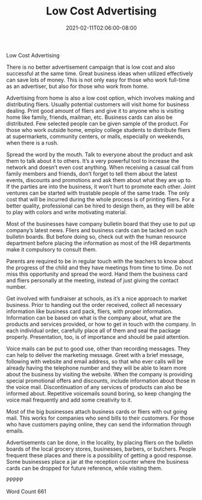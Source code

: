 ﻿---
title: "Low Cost Advertising"
date: 2021-02-11T02:06:00-08:00
description: "TXT Tips for Web Success"
featured_image: "/images/TXT.jpg"
tags: ["TXT"]
---

Low Cost Advertising

There is no better advertisement campaign that is low cost and also successful at the same time. Great business ideas when utilized effectively can save lots of money. This is not only easy for those who work full-time as an advertiser, but also for those who work from home. 

Advertising from home is also a low cost option, which involves making and distributing fliers. Usually potential customers will visit home for business dealing. Print good amount of fliers and give it to anyone who is visiting home like family, friends, mailman, etc. Business cards can also be distributed. Few selected people can be given sample of the product. For those who work outside home, employ college students to distribute fliers at supermarkets, community centers, or malls, especially on weekends, when there is a rush. 

Spread the word by the mouth. Talk to everyone about the product and ask them to talk about it to others. It’s a very powerful tool to increase the network and doesn’t even cost anything. When receiving a casual call from family members and friends, don’t forget to tell them about the latest events, discounts and promotions and ask them about what they are up to. If the parties are into the business, it won’t hurt to promote each other. Joint ventures can be started with trustable people of the same trade. The only cost that will be incurred during the whole process is of printing fliers. For a better quality, professional can be hired to design them, as they will be able to play with colors and write motivating material.    

Most of the businesses have company bulletin board that they use to put up company’s latest news. Fliers and business cards can be tacked on such bulletin boards. But before doing so, check out with the human resource department before placing the information as most of the HR departments make it compulsory to consult them. 

Parents are required to be in regular touch with the teachers to know about the progress of the child and they have meetings from time to time. Do not miss this opportunity and spread the word. Hand them the business card and fliers personally at the meeting, instead of just giving the contact number. 

Get involved with fundraiser at schools, as it’s a nice approach to market business. Prior to handing out the order received, collect all necessary information like business card pack, fliers, with proper information. Information can be based on what is the company about, what are the products and services provided, or how to get in touch with the company. In each individual order, carefully place all of them and seal the package properly. Presentation, too, is of importance and should be paid attention.

Voice mails can be put to good use, other than recording messages. They can help to deliver the marketing message. Greet with a brief message, following with website and email address, so that who ever calls will be already having the telephone number and they will be able to learn more about the business by visiting the website. When the company is providing special promotional offers and discounts, include information about those in the voice mail. Discontinuation of any services of products can also be informed about. Repetitive voicemails sound boring, so keep changing the voice mail frequently and add some creativity to it. 

Most of the big businesses attach business cards or fliers with out going mail. This works for companies who send bills to their customers. For those who have customers paying online, they can send the information through emails. 

Advertisements can be done, in the locality, by placing fliers on the bulletin boards of the local grocery stores, businesses, barbers, or butchers. People frequent these places and there is a possibility of getting a good response. Some businesses place a jar at the reception counter where the business cards can be dropped for future reference, while visiting them.  

PPPPP

Word Count 661





